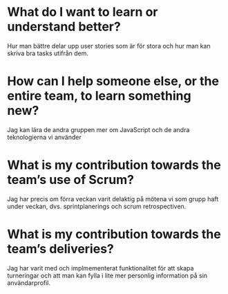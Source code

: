 # What do I want to learn or understand better?

Hur man bättre delar upp user stories som är för stora och hur man kan skriva bra tasks utifrån dem.

# How can I help someone else, or the entire team, to learn something new?

Jag kan lära de andra gruppen mer om JavaScript och de andra teknologierna vi använder

# What is my contribution towards the team’s use of Scrum?

Jag har precis om förra veckan varit delaktig på mötena vi som grupp haft under veckan, dvs. sprintplanerings och scrum retrospectiven.

# What is my contribution towards the team’s deliveries?

Jag har varit med och implmementerat funktionalitet för att skapa turneringar och att man kan fylla i lite mer personlig information på sin användarprofil.
